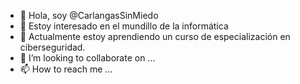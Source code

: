 - 👋 Hola, soy @CarlangasSinMiedo
- 👀 Estoy interesado en el mundillo de la informática
- 🌱 Actualmente estoy aprendiendo un curso de especialización en ciberseguridad.
- 💞️ I’m looking to collaborate on ...
- 📫 How to reach me ...

<!---
CarlangasSinMiedo/CarlangasSinMiedo is a ✨ special ✨ repository because its `README.md` (this file) appears on your GitHub profile.
You can click the Preview link to take a look at your changes.
--->
